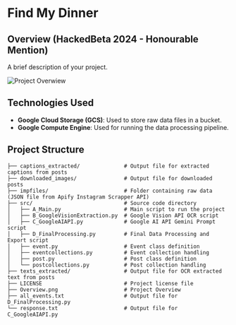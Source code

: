 # Find My Dinner

## Overview (HackedBeta 2024 - Honourable Mention)
A brief description of your project.

![Project Overwiew](Overview.png)

## Technologies Used

- **Google Cloud Storage (GCS)**: Used to store raw data files in a bucket.
- **Google Compute Engine**: Used for running the data processing pipeline.

## Project Structure

```
├── captions_extracted/              # Output file for extracted captions from posts
├── downloaded_images/               # Output file for downloaded posts
├── impfiles/                        # Folder containing raw data (JSON file from Apify Instagram Scrapper API)
├── src/                             # Source code directory
│   ├── A_Main.py                    # Main script to run the project
│   ├── B_GoogleVisionExtraction.py  # Google Vision API OCR script
│   ├── C_GoogleAIAPI.py             # Google AI API Gemini Prompt script
│   ├── D_FinalProcessing.py         # Final Data Processing and Export script
│   ├── event.py                     # Event class definition
│   ├── eventcollections.py          # Event collection handling
│   ├── post.py                      # Post class definition
│   └── postcollections.py           # Post collection handling
├── texts_extracted/                 # Output file for OCR extracted text from posts
├── LICENSE                          # Project license file
├── Overview.png                     # Project Overview
├── all_events.txt                   # Output file for D_FinalProcessing.py
└── response.txt                     # Output file for C_GoogleAIAPI.py
